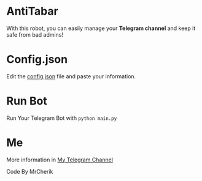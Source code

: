 # AntiTabar

With this robot, you can easily manage your **Telegram channel** and keep it safe from bad admins!



# Config.json

Edit the [config.json](https://github.com/KhodeCherik/AntiTabar/blob/main/config.json) file and paste your information.



# Run Bot

Run Your Telegram Bot with
``` python main.py ```



# Me

More information in [My Telegram Channel](https://t.me/Cherik_Sources)

Code By MrCherik
